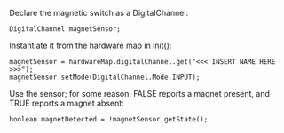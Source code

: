 Declare the magnetic switch as a DigitalChannel:

    DigitalChannel magnetSensor;

Instantiate it from the hardware map in init():

    magnetSensor = hardwareMap.digitalChannel.get("<<< INSERT NAME HERE >>>");
    magnetSensor.setMode(DigitalChannel.Mode.INPUT);

Use the sensor; for some reason, FALSE reports a magnet present, and TRUE reports a magnet absent:

    boolean magnetDetected = !magnetSensor.getState();